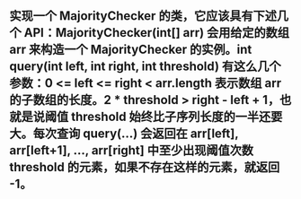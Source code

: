 ## 实现一个 MajorityChecker 的类，它应该具有下述几个 API：MajorityChecker(int[] arr) 会用给定的数组 arr 来构造一个 MajorityChecker 的实例。int query(int left, int right, int threshold) 有这么几个参数：0 <= left <= right < arr.length 表示数组 arr 的子数组的长度。2 * threshold > right - left + 1，也就是说阈值 threshold 始终比子序列长度的一半还要大。每次查询 query(...) 会返回在 arr[left], arr[left+1], ..., arr[right] 中至少出现阈值次数 threshold 的元素，如果不存在这样的元素，就返回 -1。
